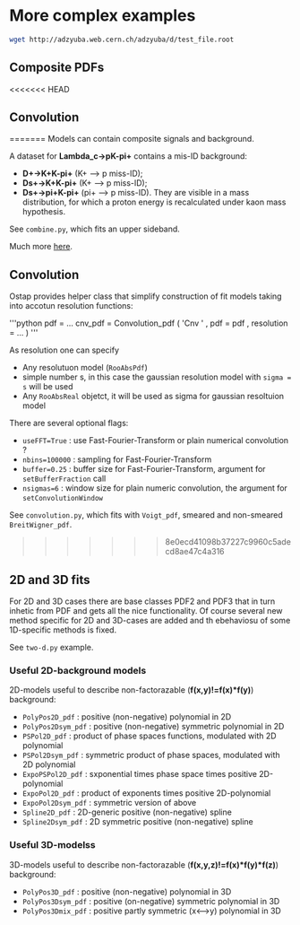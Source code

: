 # More complex examples

```bash
wget http://adzyuba.web.cern.ch/adzyuba/d/test_file.root
```

## Composite PDFs

<<<<<<< HEAD
## Convolution

=======
Models can contain composite signals and background.

A dataset for **Lambda_c->pK-pi+** contains a mis-ID background:
  * **D+->K+K-pi+** (K+ --> p miss-ID);
  * **Ds+->K+K-pi+** (K+ --> p miss-ID);
  * **Ds+->pi+K-pi+** (pi+ --> p miss-ID).
They are visible in a mass distribution, for which a proton energy is
recalculated under kaon mass hypothesis.

See `combine.py`, which fits an upper sideband.

Much more [here](https://lhcb.github.io/ostap-tutorials/fitting/compound.html).

## Convolution

Ostap provides helper class that simplify construction of fit models taking into accotun resolution functions:

'''python
pdf = ...
cnv_pdf = Convolution_pdf ( 'Cnv            ' , 
                             pdf = pdf        , 
                             resolution = ... )
'''

As resolution one can specify
  * Any resolutuon model (`RooAbsPdf`)
  * simple number s, in this case the gaussian resolution model with `sigma = s` will be used
  * Any `RooAbsReal` objetct, it will be used as sigma for gaussian resoltuion model

There are several optional flags:
  * `useFFT=True` : use Fast-Fourier-Transform or plain numerical convolution ?
  * `nbins=100000` : sampling for Fast-Fourier-Transform
  * `buffer=0.25` : buffer size for Fast-Fourier-Transform, argument for `setBufferFraction` call
  * `nsigmas=6` : window size for plain numeric convolution, the argument for `setConvolutionWindow` 


See `convolution.py`, which fits with `Voigt_pdf`, smeared and non-smeared `BreitWigner_pdf`.

>>>>>>> 8e0ecd41098b37227c9960c5adecd8ae47c4a316
## 2D and 3D fits

For 2D and 3D cases there are base classes PDF2 and PDF3 that in turn 
inhetic from PDF and gets all the nice functionality. Of course several 
new method specific for 2D and 3D-cases are added and th ebehaviosu of 
some 1D-specific methods is fixed. 

See `two-d.py` example.

### Useful 2D-background models

2D-models useful to describe non-factorazable (**f(x,y)!=f(x)*f(y)**) background:
  * `PolyPos2D_pdf` : positive (non-negative) polynomial in 2D
  * `PolyPos2Dsym_pdf` : positive (non-negative) symmetric polynomial in 2D
  * `PSPol2D_pdf` : product of phase spaces functions, modulated with 2D polynomial
  * `PSPol2Dsym_pdf` : symmetric product of phase spaces, modulated with 2D polynomial
  * `ExpoPSPol2D_pdf` : sxponential times phase space times positive 2D-polynomial
  * `ExpoPol2D_pdf` : product of exponents times positive 2D-polynomial
  * `ExpoPol2Dsym_pdf` : symmetric version of above
  * `Spline2D_pdf` : 2D-generic positive (non-negative) spline
  * `Spline2Dsym_pdf` : 2D symmetric positive (non-negative) spline

### Useful 3D-modelss

3D-models useful to describe non-factorazable (**f(x,y,z)!=f(x)*f(y)*f(z)**) background:
  * `PolyPos3D_pdf` : positive (non-negative) polynomial in 3D
  * `PolyPos3Dsym_pdf` : positive (on-negative) symmetric polynomial in 3D
  * `PolyPos3Dmix_pdf` : positive partly symmetric (x<-->y) polynomial in 3D

